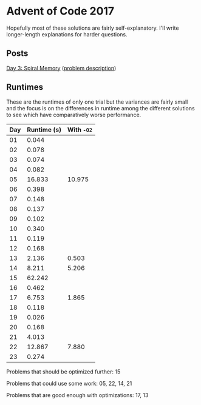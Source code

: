 # Advent of Code 2017
Hopefully most of these solutions are fairly self-explanatory. I'll write longer-length explanations for harder questions.

## Posts
[Day 3: Spiral Memory](https://medium.com/@nonphatic/advent-of-code-day-3-30db5599e914) ([problem description](http://adventofcode.com/2017/day/3))

## Runtimes
These are the runtimes of only one trial but the variances are fairly small and the focus is on the differences in runtime among the different solutions to see which have comparatively worse performance.

| Day | Runtime (s) | With `-O2` |
|-----|-------------|------------|
| 01  |  0.044      |
| 02  |  0.078      |
| 03  |  0.074      |
| 04  |  0.082      |
| 05  | 16.833      | 10.975
| 06  |  0.398      |
| 07  |  0.148      |
| 08  |  0.137      |
| 09  |  0.102      |
| 10  |  0.340      |
| 11  |  0.119      |
| 12  |  0.168      |
| 13  |  2.136      |  0.503
| 14  |  8.211      |  5.206
| 15  | 62.242      |
| 16  |  0.462      |
| 17  |  6.753      |  1.865
| 18  |  0.118      |
| 19  |  0.026      |
| 20  |  0.168      |
| 21  |  4.013      |
| 22  | 12.867      |  7.880
| 23  |  0.274      |

Problems that should be optimized further: 15

Problems that could use some work: 05, 22, 14, 21

Problems that are good enough with optimizations: 17, 13
